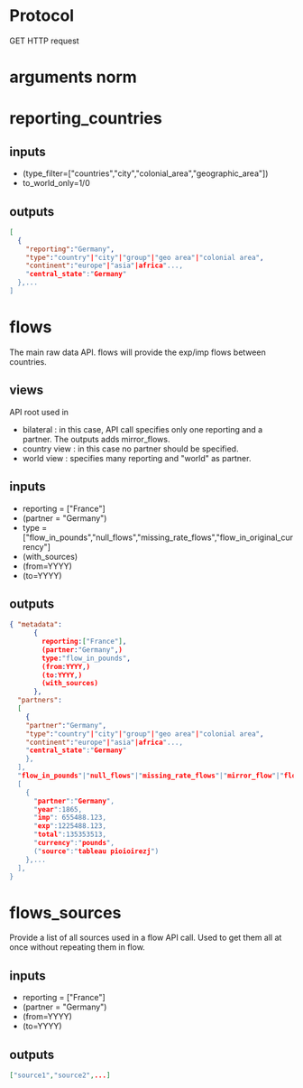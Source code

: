 
# Protocol
GET HTTP request

# arguments norm


# reporting_countries
## inputs
- (type_filter=["countries","city","colonial_area","geographic_area"])
- to_world_only=1/0

## outputs

```json
[
  {
    "reporting":"Germany",
    "type":"country"|"city"|"group"|"geo area"|"colonial area",
    "continent":"europe"|"asia"|africa"...,
    "central_state":"Germany"
  },...
]
```

# flows

The main raw data API. flows will provide the exp/imp flows between countries.

## views
API root used in 
- bilateral : in this case, API call specifies only one reporting and a partner. The outputs adds mirror_flows.
- country view : in this case no partner should be specified.
- world view : specifies many reporting and "world" as partner.

## inputs

- reporting = ["France"]
- (partner = "Germany")
- type = ["flow_in_pounds","null_flows","missing_rate_flows","flow_in_original_currency"]
- (with_sources)
- (from=YYYY)
- (to=YYYY)


## outputs
```json
{ "metadata":
      {
        reporting:["France"],
        (partner:"Germany",)
        type:"flow_in_pounds",
        (from:YYYY,)
        (to:YYYY,)
        (with_sources)
      },
  "partners":
  [
    {
    "partner":"Germany",
    "type":"country"|"city"|"group"|"geo area"|"colonial area",
    "continent":"europe"|"asia"|africa"...,
    "central_state":"Germany"
    },
  ],
  "flow_in_pounds"|"null_flows"|"missing_rate_flows"|"mirror_flow"|"flow_original_currency":
  [
    {
      "partner":"Germany",
      "year":1865,
      "imp": 655488.123,
      "exp":1225488.123,
      "total":135353513,
      "currency":"pounds",
      ("source":"tableau pioioirezj")
    },...
  ],
}
```
  
# flows_sources

Provide a list of all sources used in a flow API call.
Used to get them all at once without repeating them in flow.

## inputs
- reporting = ["France"]
- (partner = "Germany")
- (from=YYYY)
- (to=YYYY)

## outputs
```json
["source1","source2",...]
```



